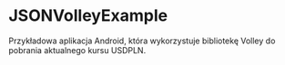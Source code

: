 # JSONVolleyExample
Przykładowa aplikacja Android, która wykorzystuje bibliotekę Volley do pobrania aktualnego kursu USDPLN.
